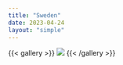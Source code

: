 ```yaml
---
title: "Sweden"
date: 2023-04-24
layout: "simple"
---
```


{{< gallery >}}
  <img src="featured.jpeg" class="grid-w33" />
{{< /gallery >}}
